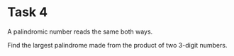 # Task 4
A palindromic number reads the same both ways. 

Find the largest palindrome made from the product of two 3-digit numbers.
